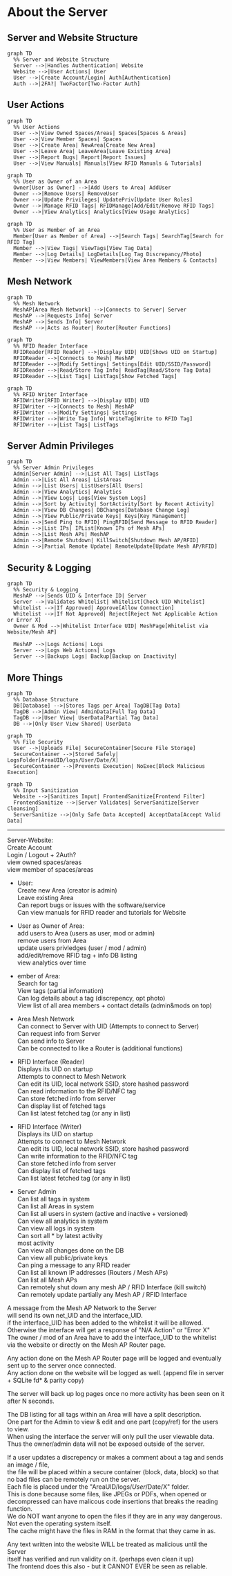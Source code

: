 # About the Server

## Server and Website Structure
```mermaid
graph TD
  %% Server and Website Structure
  Server -->|Handles Authentication| Website
  Website -->|User Actions| User
  User -->|Create Account/Login| Auth[Authentication]
  Auth -->|2FA?| TwoFactor[Two-Factor Auth]
```

## User Actions
```mermaid
graph TD
  %% User Actions
  User -->|View Owned Spaces/Areas| Spaces[Spaces & Areas]
  User -->|View Member Spaces| Spaces
  User -->|Create Area| NewArea[Create New Area]
  User -->|Leave Area| LeaveArea[Leave Existing Area]
  User -->|Report Bugs| Report[Report Issues]
  User -->|View Manuals| Manuals[View RFID Manuals & Tutorials]
```

```mermaid
graph TD
  %% User as Owner of an Area
  Owner[User as Owner] -->|Add Users to Area| AddUser
  Owner -->|Remove Users| RemoveUser
  Owner -->|Update Privileges| UpdatePriv[Update User Roles]
  Owner -->|Manage RFID Tags| RFIDManage[Add/Edit/Remove RFID Tags]
  Owner -->|View Analytics| Analytics[View Usage Analytics]
```

```mermaid
graph TD
  %% User as Member of an Area
  Member[User as Member of Area] -->|Search Tags| SearchTag[Search for RFID Tag]
  Member -->|View Tags| ViewTags[View Tag Data]
  Member -->|Log Details| LogDetails[Log Tag Discrepancy/Photo]
  Member -->|View Members| ViewMembers[View Area Members & Contacts]
```

## Mesh Network
```mermaid
graph TD
  %% Mesh Network
  MeshAP[Area Mesh Network] -->|Connects to Server| Server
  MeshAP -->|Requests Info| Server
  MeshAP -->|Sends Info| Server
  MeshAP -->|Acts as Router| Router[Router Functions]
```

```mermaid
graph TD
  %% RFID Reader Interface
  RFIDReader[RFID Reader] -->|Display UID| UID[Shows UID on Startup]
  RFIDReader -->|Connects to Mesh| MeshAP
  RFIDReader -->|Modify Settings| Settings[Edit UID/SSID/Password]
  RFIDReader -->|Read/Store Tag Info| ReadTag[Read/Store Tag Data]
  RFIDReader -->|List Tags| ListTags[Show Fetched Tags]
```

```mermaid
graph TD
  %% RFID Writer Interface
  RFIDWriter[RFID Writer] -->|Display UID| UID
  RFIDWriter -->|Connects to Mesh| MeshAP
  RFIDWriter -->|Modify Settings| Settings
  RFIDWriter -->|Write Tag Info| WriteTag[Write to RFID Tag]
  RFIDWriter -->|List Tags| ListTags
```

## Server Admin Privileges
```mermaid
graph TD
  %% Server Admin Privileges
  Admin[Server Admin] -->|List All Tags| ListTags
  Admin -->|List All Areas| ListAreas
  Admin -->|List Users| ListUsers[All Users]
  Admin -->|View Analytics| Analytics
  Admin -->|View Logs| Logs[View System Logs]
  Admin -->|Sort by Activity| SortActivity[Sort by Recent Activity]
  Admin -->|View DB Changes| DBChanges[Database Change Log]
  Admin -->|View Public/Private Keys| Keys[Key Management]
  Admin -->|Send Ping to RFID| PingRFID[Send Message to RFID Reader]
  Admin -->|List IPs| IPList[Known IPs of Mesh APs]
  Admin -->|List Mesh APs| MeshAP
  Admin -->|Remote Shutdown| KillSwitch[Shutdown Mesh AP/RFID]
  Admin -->|Partial Remote Update| RemoteUpdate[Update Mesh AP/RFID]
```

## Security & Logging
```mermaid
graph TD
  %% Security & Logging
  MeshAP -->|Sends UID & Interface ID| Server
  Server -->|Validates Whitelist| Whitelist[Check UID Whitelist]
  Whitelist -->|If Approved| Approve[Allow Connection]
  Whitelist -->|If Not Approved| Reject[Reject Not Applicable Action or Error X]
  Owner & Mod -->|Whitelist Interface UID| MeshPage[Whitelist via Website/Mesh AP]

  MeshAP -->|Logs Actions| Logs
  Server -->|Logs Web Actions| Logs
  Server -->|Backups Logs| Backup[Backup on Inactivity]
```

## More Things
```mermaid
graph TD
  %% Database Structure
  DB[Database] -->|Stores Tags per Area| TagDB[Tag Data]
  TagDB -->|Admin View| AdminData[Full Tag Data]
  TagDB -->|User View| UserData[Partial Tag Data]
  DB -->|Only User View Shared| UserData
```

```mermaid
graph TD
  %% File Security
  User -->|Uploads File| SecureContainer[Secure File Storage]
  SecureContainer -->|Stored Safely| LogsFolder[AreaUID/logs/User/Date/X]
  SecureContainer -->|Prevents Execution| NoExec[Block Malicious Execution]
```

```mermaid
graph TD
  %% Input Sanitization
  Website -->|Sanitizes Input| FrontendSanitize[Frontend Filter]
  FrontendSanitize -->|Server Validates| ServerSanitize[Server Cleansing]
  ServerSanitize -->|Only Safe Data Accepted| AcceptData[Accept Valid Data]
```

---

Server-Website:  
    Create Account  
    Login / Logout + 2Auth?  
    view owned spaces/areas  
    view member of spaces/areas  
  
- User:  
    Create new Area (creator is admin)  
    Leave existing Area  
    Can report bugs or issues with the software/service  
    Can view manuals for RFID reader and tutorials for Website
  
- User as Owner of Area:  
    add users to Area (users as user, mod or admin)  
    remove users from Area  
    update users privledges (user / mod / admin)  
    add/edit/remove RFID tag + info DB listing  
    view analytics over time  
  
- ember of Area:  
    Search for tag  
    View tags (partial information)  
    Can log details about a tag (discrepency, opt photo)  
    View list of all area members + contact details (admin&mods on top)  
  
- Area Mesh Network  
    Can connect to Server with UID (Attempts to connect to Server)  
    Can request info from Server  
    Can send info to Server  
    Can be connected to like a Router is (additional functions)  
  
- RFID Interface (Reader)  
    Displays its UID on startup  
    Attempts to connect to Mesh Network  
        Can edit its UID, local network SSID, store hashed password  
    Can read information to the RFID/NFC tag  
    Can store fetched info from server  
    Can display list of fetched tags  
    Can list latest fetched tag (or any in list)  
      
- RFID Interface (Writer)  
    Displays its UID on startup  
    Attempts to connect to Mesh Network  
        Can edit its UID, local network SSID, store hashed password  
    Can write information to the RFID/NFC tag  
    Can store fetched info from server  
    Can display list of fetched tags  
    Can list latest fetched tag (or any in list)  
  
- Server Admin  
    Can list all tags in system  
    Can list all Areas in system  
    Can list all users in system (active and inactive + versioned)  
    Can view all analytics in system  
    Can view all logs in system  
    Can sort all * by   latest activity  
                        most activity  
    Can view all changes done on the DB   
    Can view all public/private keys  
    Can ping a message to any RFID reader  
    Can list all known IP addresses (Routers / Mesh APs)  
    Can list all Mesh APs  
    Can remotely shut down any mesh AP / RFID Interface (kill switch)  
    Can remotely update partially any Mesh AP / RFID Interface  
  
  
A message from the Mesh AP Network to the Server   
will send its own net_UID and the interface_UID.  
if the interface_UID has been added to the whitelist it will be allowed.  
Otherwise the interface will get a response of "N/A Action" or "Error X"  
The owner / mod of an Area have to add the interface_UID to the whitelist   
via the website or directly on the Mesh AP Router page.  
  
Any action done on the Mesh AP Router page will be logged and eventually  
sent up to the server once connected.  
Any action done on the website will be logged as well. (append file in server + SQLite fd* & parity copy)  
  
The server will back up log pages once no more activity has been seen on it after N seconds.  
  
The DB listing for all tags within an Area will have a split description.  
One part for the Admin to view & edit and one part (copy/ref) for the users to view.  
When using the interface the server will only pull the user viewable data.  
Thus the owner/admin data will not be exposed outside of the server.  
  
If a user updates a discrepency or makes a comment about a tag and sends an image / file,   
the file will be placed within a secure container (block, data, block) so that no bad files can be remotely run on the server.  
Each file is placed under the "AreaUID/logs/$User/$Date/X" folder.  
This is done because some files, like JPEGs or PDFs, when opened or decompressed can have malicous code insertions that breaks the reading function.  
We do NOT want anyone to open the files if they are in any way dangerous.  
Not even the operating system itself.  
The cache might have the files in RAM in the format that they came in as.  
  
Any text written into the website WILL be treated as malicious until the Server  
itself has verified and run validity on it. (perhaps even clean it up)  
The frontend does this also - but it CANNOT EVER be seen as reliable.  
  
